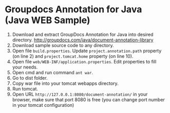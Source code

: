 Groupdocs Annotation for Java (Java WEB Sample)
===============================================

1. Download and extract GroupDocs Annotation for Java into desired directory. http://groupdocs.com/java/document-annotation-library
2. Download sample source code to any directory.
3. Open file `build.properties`. Update `project.annotation.path` property (on line 2) and `project.tomcat.home` property (on line 10).
4. Open file `web/WEB-INF/application.properties`. Edit properties to fill your needs.
5. Open cmd and run command `ant war`.
6. Go to dist folder.
7. Copy war file into your tomcat webapps directory.
8. Run tomcat.
9. Open URL `http://127.0.0.1:8080/document-annotation/` in your browser, make sure that port 8080 is free (you can change port number in your tomcat configuration)
